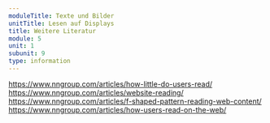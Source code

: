 ```yaml
---
moduleTitle: Texte und Bilder
unitTitle: Lesen auf Displays
title: Weitere Literatur
module: 5
unit: 1
subunit: 9
type: information
---
```


https://www.nngroup.com/articles/how-little-do-users-read/
https://www.nngroup.com/articles/website-reading/
https://www.nngroup.com/articles/f-shaped-pattern-reading-web-content/
https://www.nngroup.com/articles/how-users-read-on-the-web/
